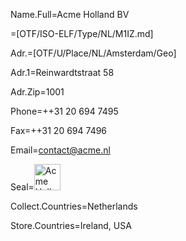 Name.Full=Acme Holland BV

=[OTF/ISO-ELF/Type/NL/M1IZ.md]

Adr.=[OTF/U/Place/NL/Amsterdam/Geo]

Adr.1=Reinwardtstraat 58

Adr.Zip=1001

Phone=++31 20 694 7495

Fax=++31 20 694 7496

Email=contact@acme.nl

Seal=<img src="http://www.komshop.nl/WebRoot/StoreNL/Shops/61453885/53FE/FCF4/5BF3/456D/FE5A/C0A8/2BBC/2C9B/8535.jpg" alt="Acme Holland" height="42" width="42">

Collect.Countries=Netherlands

Store.Countries=Ireland, USA